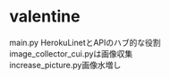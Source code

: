 # valentine
main.py HerokuLinetとAPIのハブ的な役割<br>
image_collector_cui.pyは画像収集<br>
increase_picture.py画像水増し<br>

